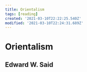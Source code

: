 ```yaml
---
title: Orientalism
tags: [reading]
created: '2021-03-10T22:22:25.540Z'
modified: '2021-03-10T22:24:31.689Z'
---
```


# Orientalism
## Edward W. Said

